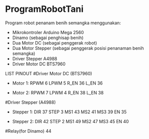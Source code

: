 # ProgramRobotTani
Program robot penanam benih semangka menggunakan:
- Mikrokontroler Arduino Mega 2560
- Dinamo (sebagai penghisap benih)
- Dua Motor DC (sebagai penggerak robot)
- Dua Motor Stepper (sebagai penggerak posisi penanaman benih semangka)
- Driver Stepper A4988
- Driver Motor DC BTS7960  

LIST PINOUT
#Driver Motor DC (BTS7960)
- Motor 1:
RPWM 6
LPWM 5
R_EN 36
L_EN 36

- Motor 2:
RPWM 7
LPWM 4
R_EN 38
L_EN 38

#Driver Stepper (A4988)
- Stepper 1:
DIR 37
STEP 3
MS1 43
MS2 41
MS3 39
EN 35

- Stepper 2:
DIR 42
STEP 2
MS1 49
MS2 47
MS3 45
EN 40

#Relay(for Dinamo) 44
